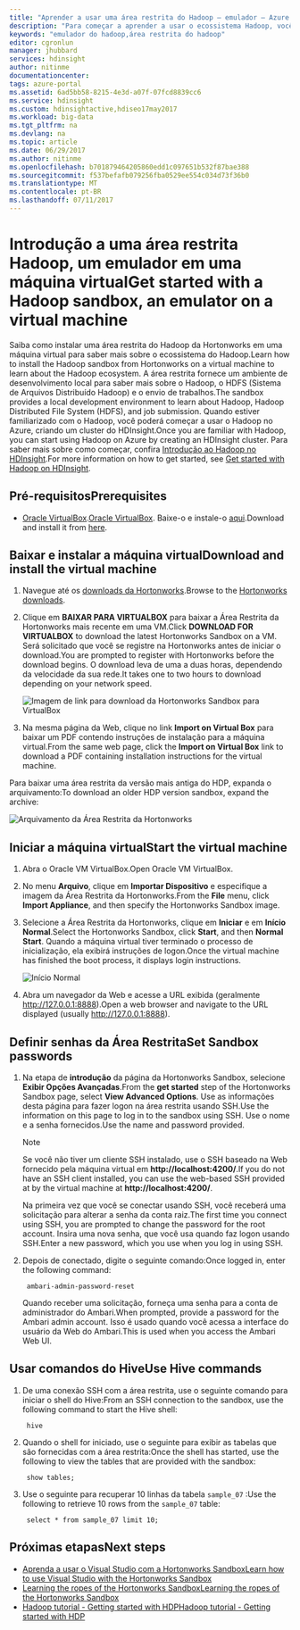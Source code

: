 ```yaml
---
title: "Aprender a usar uma área restrita do Hadoop – emulador – Azure HDInsight | Microsoft Docs"
description: "Para começar a aprender a usar o ecossistema Hadoop, você pode definir uma área restrita do Hadoop da Hortonworks em uma máquina virtual do Azure. "
keywords: "emulador do hadoop,área restrita do hadoop"
editor: cgronlun
manager: jhubbard
services: hdinsight
author: nitinme
documentationcenter: 
tags: azure-portal
ms.assetid: 6ad5bb58-8215-4e3d-a07f-07fcd8839cc6
ms.service: hdinsight
ms.custom: hdinsightactive,hdiseo17may2017
ms.workload: big-data
ms.tgt_pltfrm: na
ms.devlang: na
ms.topic: article
ms.date: 06/29/2017
ms.author: nitinme
ms.openlocfilehash: b701879464205860edd1c097651b532f87bae388
ms.sourcegitcommit: f537befafb079256fba0529ee554c034d73f36b0
ms.translationtype: MT
ms.contentlocale: pt-BR
ms.lasthandoff: 07/11/2017
---
```

# <a name="get-started-with-a-hadoop-sandbox-an-emulator-on-a-virtual-machine"></a><span data-ttu-id="a9f0b-104">Introdução a uma área restrita Hadoop, um emulador em uma máquina virtual</span><span class="sxs-lookup"><span data-stu-id="a9f0b-104">Get started with a Hadoop sandbox, an emulator on a virtual machine</span></span>

<span data-ttu-id="a9f0b-105">Saiba como instalar uma área restrita do Hadoop da Hortonworks em uma máquina virtual para saber mais sobre o ecossistema do Hadoop.</span><span class="sxs-lookup"><span data-stu-id="a9f0b-105">Learn how to install the Hadoop sandbox from Hortonworks on a virtual machine to learn about the Hadoop ecosystem.</span></span> <span data-ttu-id="a9f0b-106">A área restrita fornece um ambiente de desenvolvimento local para saber mais sobre o Hadoop, o HDFS (Sistema de Arquivos Distribuído Hadoop) e o envio de trabalhos.</span><span class="sxs-lookup"><span data-stu-id="a9f0b-106">The sandbox provides a local development environment to learn about Hadoop, Hadoop Distributed File System (HDFS), and job submission.</span></span> <span data-ttu-id="a9f0b-107">Quando estiver familiarizado com o Hadoop, você poderá começar a usar o Hadoop no Azure, criando um cluster do HDInsight.</span><span class="sxs-lookup"><span data-stu-id="a9f0b-107">Once you are familiar with Hadoop, you can start using Hadoop on Azure by creating an HDInsight cluster.</span></span> <span data-ttu-id="a9f0b-108">Para saber mais sobre como começar, confira [Introdução ao Hadoop no HDInsight](hdinsight-hadoop-linux-tutorial-get-started.md).</span><span class="sxs-lookup"><span data-stu-id="a9f0b-108">For more information on how to get started, see [Get started with Hadoop on HDInsight](hdinsight-hadoop-linux-tutorial-get-started.md).</span></span>

## <a name="prerequisites"></a><span data-ttu-id="a9f0b-109">Pré-requisitos</span><span class="sxs-lookup"><span data-stu-id="a9f0b-109">Prerequisites</span></span>
* <span data-ttu-id="a9f0b-110">[Oracle VirtualBox](https://www.virtualbox.org/).</span><span class="sxs-lookup"><span data-stu-id="a9f0b-110">[Oracle VirtualBox](https://www.virtualbox.org/).</span></span> <span data-ttu-id="a9f0b-111">Baixe-o e instale-o [aqui](https://www.virtualbox.org/wiki/Downloads).</span><span class="sxs-lookup"><span data-stu-id="a9f0b-111">Download and install it from [here](https://www.virtualbox.org/wiki/Downloads).</span></span>



## <a name="download-and-install-the-virtual-machine"></a><span data-ttu-id="a9f0b-112">Baixar e instalar a máquina virtual</span><span class="sxs-lookup"><span data-stu-id="a9f0b-112">Download and install the virtual machine</span></span>
1. <span data-ttu-id="a9f0b-113">Navegue até os [downloads da Hortonworks](http://hortonworks.com/downloads/#sandbox).</span><span class="sxs-lookup"><span data-stu-id="a9f0b-113">Browse to the [Hortonworks downloads](http://hortonworks.com/downloads/#sandbox).</span></span>

2. <span data-ttu-id="a9f0b-114">Clique em **BAIXAR PARA VIRTUALBOX** para baixar a Área Restrita da Hortonworks mais recente em uma VM.</span><span class="sxs-lookup"><span data-stu-id="a9f0b-114">Click **DOWNLOAD FOR VIRTUALBOX** to download the latest Hortonworks Sandbox on a VM.</span></span> <span data-ttu-id="a9f0b-115">Será solicitado que você se registre na Hortonworks antes de iniciar o download.</span><span class="sxs-lookup"><span data-stu-id="a9f0b-115">You are prompted to register with Hortonworks before the download begins.</span></span> <span data-ttu-id="a9f0b-116">O download leva de uma a duas horas, dependendo da velocidade da sua rede.</span><span class="sxs-lookup"><span data-stu-id="a9f0b-116">It takes one to two hours to download depending on your network speed.</span></span>
   
    ![Imagem de link para download da Hortonworks Sandbox para VirtualBox](./media/hdinsight-hadoop-emulator-get-started/download-sandbox.png)
3. <span data-ttu-id="a9f0b-118">Na mesma página da Web, clique no link **Import on Virtual Box** para baixar um PDF contendo instruções de instalação para a máquina virtual.</span><span class="sxs-lookup"><span data-stu-id="a9f0b-118">From the same web page, click the **Import on Virtual Box** link to download a PDF containing installation instructions for the virtual machine.</span></span>

<span data-ttu-id="a9f0b-119">Para baixar uma área restrita da versão mais antiga do HDP, expanda o arquivamento:</span><span class="sxs-lookup"><span data-stu-id="a9f0b-119">To download an older HDP version sandbox, expand the archive:</span></span>

![Arquivamento da Área Restrita da Hortonworks](./media/hdinsight-hadoop-emulator-get-started/hortonworks-sandbox-archive.png)


## <a name="start-the-virtual-machine"></a><span data-ttu-id="a9f0b-121">Iniciar a máquina virtual</span><span class="sxs-lookup"><span data-stu-id="a9f0b-121">Start the virtual machine</span></span>

1. <span data-ttu-id="a9f0b-122">Abra o Oracle VM VirtualBox.</span><span class="sxs-lookup"><span data-stu-id="a9f0b-122">Open Oracle VM VirtualBox.</span></span>
2. <span data-ttu-id="a9f0b-123">No menu **Arquivo**, clique em **Importar Dispositivo** e especifique a imagem da Área Restrita da Hortonworks.</span><span class="sxs-lookup"><span data-stu-id="a9f0b-123">From the **File** menu, click **Import Appliance**, and then specify the Hortonworks Sandbox image.</span></span>
1. <span data-ttu-id="a9f0b-124">Selecione a Área Restrita da Hortonworks, clique em **Iniciar** e em **Início Normal**.</span><span class="sxs-lookup"><span data-stu-id="a9f0b-124">Select the Hortonworks Sandbox, click **Start**, and then **Normal Start**.</span></span> <span data-ttu-id="a9f0b-125">Quando a máquina virtual tiver terminado o processo de inicialização, ela exibirá instruções de logon.</span><span class="sxs-lookup"><span data-stu-id="a9f0b-125">Once the virtual machine has finished the boot process, it displays login instructions.</span></span>
   
    ![Início Normal](./media/hdinsight-hadoop-emulator-get-started/normal-start.png)
2. <span data-ttu-id="a9f0b-127">Abra um navegador da Web e acesse a URL exibida (geralmente http://127.0.0.1:8888).</span><span class="sxs-lookup"><span data-stu-id="a9f0b-127">Open a web browser and navigate to the URL displayed (usually http://127.0.0.1:8888).</span></span>

## <a name="set-sandbox-passwords"></a><span data-ttu-id="a9f0b-128">Definir senhas da Área Restrita</span><span class="sxs-lookup"><span data-stu-id="a9f0b-128">Set Sandbox passwords</span></span>

1. <span data-ttu-id="a9f0b-129">Na etapa de **introdução** da página da Hortonworks Sandbox, selecione **Exibir Opções Avançadas**.</span><span class="sxs-lookup"><span data-stu-id="a9f0b-129">From the **get started** step of the Hortonworks Sandbox page, select **View Advanced Options**.</span></span> <span data-ttu-id="a9f0b-130">Use as informações desta página para fazer logon na área restrita usando SSH.</span><span class="sxs-lookup"><span data-stu-id="a9f0b-130">Use the information on this page to log in to the sandbox using SSH.</span></span> <span data-ttu-id="a9f0b-131">Use o nome e a senha fornecidos.</span><span class="sxs-lookup"><span data-stu-id="a9f0b-131">Use the name and password provided.</span></span>
   
   > [!NOTE]
   > <span data-ttu-id="a9f0b-132">Se você não tiver um cliente SSH instalado, use o SSH baseado na Web fornecido pela máquina virtual em **http://localhost:4200/**.</span><span class="sxs-lookup"><span data-stu-id="a9f0b-132">If you do not have an SSH client installed, you can use the web-based SSH provided at by the virtual machine at **http://localhost:4200/**.</span></span>
   > 
   
    <span data-ttu-id="a9f0b-133">Na primeira vez que você se conectar usando SSH, você receberá uma solicitação para alterar a senha da conta raiz.</span><span class="sxs-lookup"><span data-stu-id="a9f0b-133">The first time you connect using SSH, you are prompted to change the password for the root account.</span></span> <span data-ttu-id="a9f0b-134">Insira uma nova senha, que você usa quando faz logon usando SSH.</span><span class="sxs-lookup"><span data-stu-id="a9f0b-134">Enter a new password, which you use when you log in using SSH.</span></span>

2. <span data-ttu-id="a9f0b-135">Depois de conectado, digite o seguinte comando:</span><span class="sxs-lookup"><span data-stu-id="a9f0b-135">Once logged in, enter the following command:</span></span>
   
        ambari-admin-password-reset
   
    <span data-ttu-id="a9f0b-136">Quando receber uma solicitação, forneça uma senha para a conta de administrador do Ambari.</span><span class="sxs-lookup"><span data-stu-id="a9f0b-136">When prompted, provide a password for the Ambari admin account.</span></span> <span data-ttu-id="a9f0b-137">Isso é usado quando você acessa a interface do usuário da Web do Ambari.</span><span class="sxs-lookup"><span data-stu-id="a9f0b-137">This is used when you access the Ambari Web UI.</span></span>

## <a name="use-hive-commands"></a><span data-ttu-id="a9f0b-138">Usar comandos do Hive</span><span class="sxs-lookup"><span data-stu-id="a9f0b-138">Use Hive commands</span></span>

1. <span data-ttu-id="a9f0b-139">De uma conexão SSH com a área restrita, use o seguinte comando para iniciar o shell do Hive:</span><span class="sxs-lookup"><span data-stu-id="a9f0b-139">From an SSH connection to the sandbox, use the following command to start the Hive shell:</span></span>
   
        hive
2. <span data-ttu-id="a9f0b-140">Quando o shell for iniciado, use o seguinte para exibir as tabelas que são fornecidas com a área restrita:</span><span class="sxs-lookup"><span data-stu-id="a9f0b-140">Once the shell has started, use the following to view the tables that are provided with the sandbox:</span></span>
   
        show tables;
3. <span data-ttu-id="a9f0b-141">Use o seguinte para recuperar 10 linhas da tabela `sample_07` :</span><span class="sxs-lookup"><span data-stu-id="a9f0b-141">Use the following to retrieve 10 rows from the `sample_07` table:</span></span>
   
        select * from sample_07 limit 10;

## <a name="next-steps"></a><span data-ttu-id="a9f0b-142">Próximas etapas</span><span class="sxs-lookup"><span data-stu-id="a9f0b-142">Next steps</span></span>
* [<span data-ttu-id="a9f0b-143">Aprenda a usar o Visual Studio com a Hortonworks Sandbox</span><span class="sxs-lookup"><span data-stu-id="a9f0b-143">Learn how to use Visual Studio with the Hortonworks Sandbox</span></span>](hdinsight-hadoop-emulator-visual-studio.md)
* [<span data-ttu-id="a9f0b-144">Learning the ropes of the Hortonworks Sandbox</span><span class="sxs-lookup"><span data-stu-id="a9f0b-144">Learning the ropes of the Hortonworks Sandbox</span></span>](http://hortonworks.com/hadoop-tutorial/learning-the-ropes-of-the-hortonworks-sandbox/)
* [<span data-ttu-id="a9f0b-145">Hadoop tutorial - Getting started with HDP</span><span class="sxs-lookup"><span data-stu-id="a9f0b-145">Hadoop tutorial - Getting started with HDP</span></span>](http://hortonworks.com/hadoop-tutorial/hello-world-an-introduction-to-hadoop-hcatalog-hive-and-pig/)


